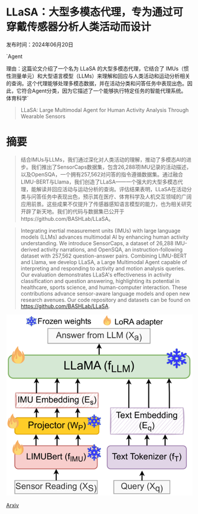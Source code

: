 # LLaSA：大型多模态代理，专为通过可穿戴传感器分析人类活动而设计

发布时间：2024年06月20日

`Agent

理由：这篇论文介绍了一个名为 LLaSA 的大型多模态代理，它结合了 IMUs（惯性测量单元）和大型语言模型（LLMs）来理解和回应与人类活动和运动分析相关的查询。这个代理能够处理多模态数据，并在活动分类和问答任务中表现出色。因此，它符合Agent分类，因为它描述了一个能够执行特定任务的智能代理系统。` `体育科学`

> LLaSA: Large Multimodal Agent for Human Activity Analysis Through Wearable Sensors

# 摘要

> 结合IMUs与LLMs，我们通过深化对人类活动的理解，推动了多模态AI的进步。我们推出了SensorCaps数据集，包含26,288项IMU记录的活动描述，以及OpenSQA，一个拥有257,562对问答的指令遵循数据集。通过融合LIMU-BERT与Llama，我们创造了LLaSA——一个强大的大型多模态代理，能解读并回应活动与运动分析的查询。评估结果表明，LLaSA在活动分类与问答任务中表现出色，预示其在医疗、体育科学及人机交互领域的广阔应用前景。这些成果不仅提升了传感器感知语言模型的能力，也为相关研究开辟了新天地。我们的代码与数据集已公开于https://github.com/BASHLab/LLaSA。

> Integrating inertial measurement units (IMUs) with large language models (LLMs) advances multimodal AI by enhancing human activity understanding. We introduce SensorCaps, a dataset of 26,288 IMU-derived activity narrations, and OpenSQA, an instruction-following dataset with 257,562 question-answer pairs. Combining LIMU-BERT and Llama, we develop LLaSA, a Large Multimodal Agent capable of interpreting and responding to activity and motion analysis queries. Our evaluation demonstrates LLaSA's effectiveness in activity classification and question answering, highlighting its potential in healthcare, sports science, and human-computer interaction. These contributions advance sensor-aware language models and open new research avenues. Our code repository and datasets can be found on https://github.com/BASHLab/LLaSA.

![LLaSA：大型多模态代理，专为通过可穿戴传感器分析人类活动而设计](../../../paper_images/2406.14498/x1.png)

[Arxiv](https://arxiv.org/abs/2406.14498)